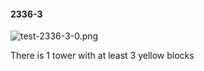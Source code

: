 #### 2336-3
![test-2336-3-0.png](https://github.com/lil-lab/nlvr/raw/master/nlvr/test/images/0/test-2336-3-0.png "test-2336-3-0.png")

There is 1 tower with at least 3 yellow blocks